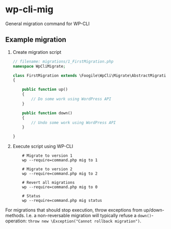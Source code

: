 wp-cli-mig
==========

General migration command for WP-CLI

## Example migration

1. Create migration script

    ```PHP
    // filename: migrations/1_FirstMigration.php
    namespace WpCliMigrate;

    class FirstMigration extends \Foogile\WpCli\Migrate\AbstractMigration
    {

        public function up()
        {
            // Do some work using WordPress API
        }

        public function down()
        {
            // Undo some work using WordPress API
        }

    }
    ```

2. Execute script using WP-CLI
    
    ```Shell
        # Migrate to version 1
        wp --require=command.php mig to 1

        # Migrate to version 2
        wp --require=command.php mig to 2
        
        # Revert all migrations
        wp --require=command.php mig to 0

        # Status
        wp --require=command.php mig status
    ```

For migrations that should stop execution, throw exceptions from up/down-methods. I.e.
a non-reversable migration will typically refuse a `down()`-operation: `throw new \Exception("Cannot rollback migration")`.
